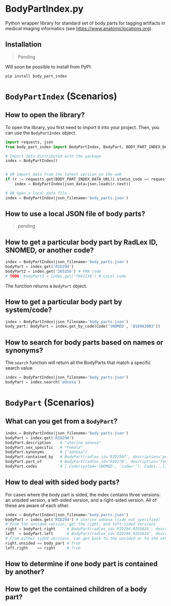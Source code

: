# BodyPartIndex.py
Python wrapper library for standard set of body parts for tagging artifacts in medical imaging informatics (see https://www.anatomiclocations.org).

## Installation 

> Pending

Will soon be possible to install from PyPI:

```console
pip install body_part_index
```

# `BodyPartIndex` (Scenarios)

## How to open the library?

To open the library, you first need to import it into your project. Then, you can use the `BodyPartIndex` object.

```python
import requests, json
from body_part_index import BodyPartIndex, BodyPart, BODY_PART_INDEX_DATA_URL

# Import data distributed with the package
index = BodyPartIndex()


# OR import data from the latest version on the web
if (r := requests.get(BODY_PART_INDEX_DATA_URL)).status_code == requests.codes.ok:
    index = BodyPartIndex(json_data=json.loads(r.text))

# OR Open a local data file
index = BodyPartIndex(json_filename='body_parts.json')
```

## How to use a local JSON file of body parts?

> pending

## How to get a particular body part by RadLex ID, SNOMED, or another code?

```python
index = BodyPartIndex(json_filename='body_parts.json')
bodyPart = index.get('RID294')
bodyPart2 = index.get('265256') # FMA code
# TODO: bodyPart3 = index.get('THX1138') # Local code
```

The function returns a `BodyPart` object.

## How to get a particular body part by system/code?

```python
index = BodyPartIndex(json_filename='body_parts.json')
body_part: BodyPart = index.get_by_code(Code('SNOMED', '818983003'))
```

## How to search for body parts based on names or synonyms?

The `search` function will return all the BodyParts that match a specific search value.

```python
index = BodyPartIndex(json_filename='body_parts.json')
bodyPart = index.search('adnexa')
```

# `BodyPart` (Scenarios)

## What can you get from a `BodyPart`?

```python
index = BodyPartIndex(json_filename='body_parts.json')
bodyPart = index.get('RID294')
bodyPart.description    # "uterine adnexa"
bodyPart.sex_specific   # "Female"
bodyPart.synonyms       # ["adnexa"]
bodyPart.contained_by   # BodyPart(radlex_id='RID2507', description='pelvis', ...)
bodyPart.part_of        # BodyPart(radlex_id='RID270', description='female genital system', ...)
bodyPart.codes          # [ Code(system='SNOMED', 'code=''), Code(...), Code(...) ]
```

## How to deal with sided body parts?

For cases where the body part is sided, the index contains three versions: an unsided version, a left-sided version, 
and a right-sided version. All of these are aware of each other.

```python
index = BodyPartIndex(json_filename='body_parts.json')
bodyPart = index.get('RID294') # uterine adnexa (side not specified)
# From the unsided version, get the right- and left-sided versions
right = bodyPart.right     # BodyPart(radlex_id='RID294_RID5825', description='right uterine adnexa', ...)
left  = bodyPart.left      # BodyPart(radlex_id='RID294_RID5824', description='left uterine adnexa', ...)
# From either sided versions, can get back to the unsided or to the other side
right.unsided == body_part # True
left.right    == right     # True
```
## How to determine if one body part is contained by another?

## How to get the contained children of a body part?